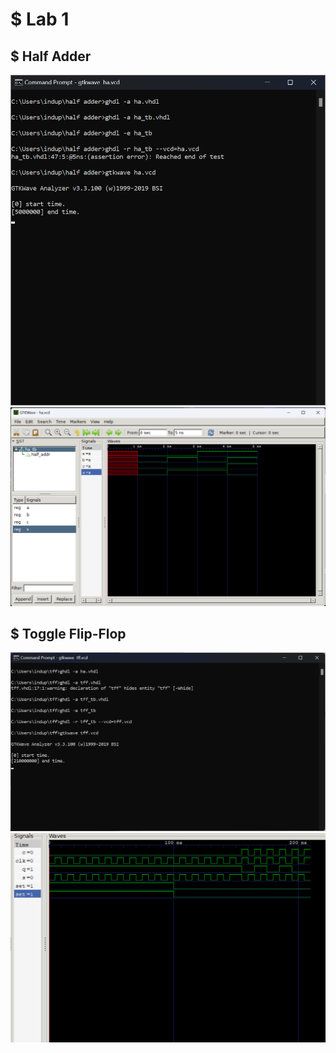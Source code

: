 # $ Lab 1
## $ Half Adder
![Alt text](Lab1/Screenshot%202024-02-12%20174638.png)
![Alt text](Lab1/Screenshot%202024-02-12%20174630.png)
## $ Toggle Flip-Flop
![Alt text](Lab1/Screenshot%202024-03-18%20113448.png)
![Alt text](Lab1/Screenshot%202024-03-18%20113432.png)
